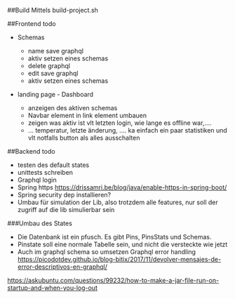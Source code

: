 ##Build
Mittels build-project.sh

##Frontend todo
* Schemas
  * name save graphql
  * aktiv setzen eines schemas
  * delete graphql
  * edit save graphql
  * aktiv setzen eines schemas
  
* landing page - Dashboard
  * anzeigen des aktiven schemas
  * Navbar element in link element umbauen
  * zeigen was aktiv ist vlt letzten login, wie lange es offline war,....
  * ... temperatur, letzte änderung, .... ka einfach ein paar statistiken und vlt notfalls button als alles ausschalten
  
  

##Backend todo
* testen des default states
* unittests schreiben
* Graphql login
* Spring https https://drissamri.be/blog/java/enable-https-in-spring-boot/
* Spring security dep installieren?
* Umbau für simulation der Lib, also trotzdem alle features, nur soll der zugriff auf die lib simulierbar sein

###Umbau des States
 * Die Datenbank ist ein pfusch. Es gibt Pins, PinsStats und Schemas. 
  * Pinstate soll eine normale Tabelle sein, und nicht die versteckte wie jetzt
  * Auch im graphql schema so umsetzen
Graphql error handling  
https://picodotdev.github.io/blog-bitix/2017/11/devolver-mensajes-de-error-descriptivos-en-graphql/

https://askubuntu.com/questions/99232/how-to-make-a-jar-file-run-on-startup-and-when-you-log-out
